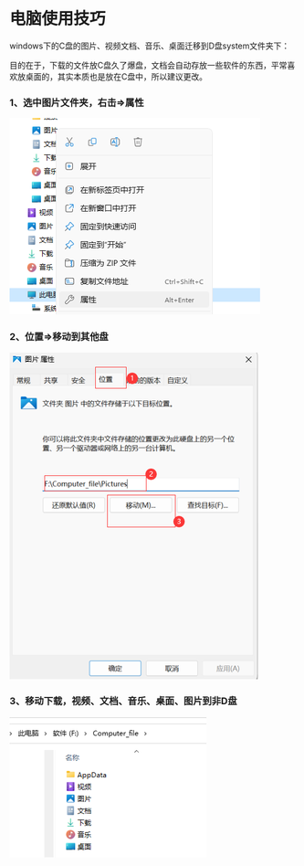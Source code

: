 # 电脑使用技巧
windows下的C盘的图片、视频文档、音乐、桌面迁移到D盘system文件夹下：  

目的在于，下载的文件放C盘久了爆盘，文档会自动存放一些软件的东西，平常喜欢放桌面的，其实本质也是放在C盘中，所以建议更改。

### 1、选中图片文件夹，右击=>属性
![Alt text](images/image10.png)

### 2、位置=>移动到其他盘
![Alt text](images/image11.png)

### 3、移动下载，视频、文档、音乐、桌面、图片到非D盘
![Alt text](images/image12.png)